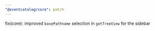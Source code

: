 ```yaml
---
"@eventcatalog/core": patch
---
```


fix(core): improved `basePathname` selection in `getTreeView` for the sidebar
